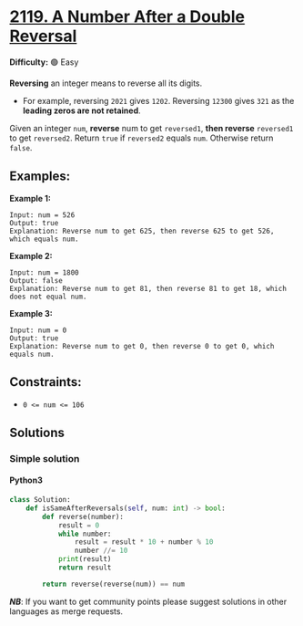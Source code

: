# [2119. A Number After a Double Reversal](https://leetcode.com/problems/a-number-after-a-double-reversal/)

**Difficulty:** :green_circle: Easy

**Reversing** an integer means to reverse all its digits.

- For example, reversing `2021` gives `1202`. Reversing `12300` gives `321` as the **leading zeros are not retained**.

Given an integer `num`, **reverse** num to get `reversed1`, **then reverse** `reversed1` to get `reversed2`. Return `true` if `reversed2` equals `num`. Otherwise return `false`.

## Examples:

**Example 1:**

```text
Input: num = 526
Output: true
Explanation: Reverse num to get 625, then reverse 625 to get 526, which equals num.
```

**Example 2:**

```text
Input: num = 1800
Output: false
Explanation: Reverse num to get 81, then reverse 81 to get 18, which does not equal num.
```

**Example 3:**

```text
Input: num = 0
Output: true
Explanation: Reverse num to get 0, then reverse 0 to get 0, which equals num.
```

## Constraints:

- `0 <= num <= 106`


## Solutions

### Simple solution

#### Python3 

```python
class Solution:
    def isSameAfterReversals(self, num: int) -> bool:
        def reverse(number):
            result = 0
            while number:
                result = result * 10 + number % 10
                number //= 10
            print(result)
            return result

        return reverse(reverse(num)) == num 
```

***NB***: If you want to get community points please suggest solutions in other languages as merge requests.
